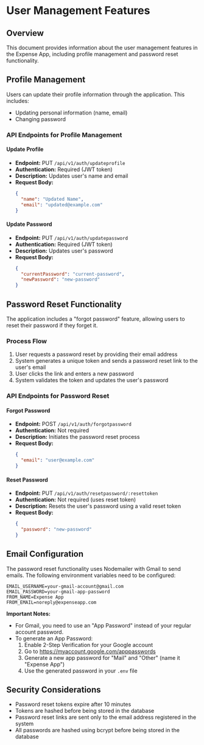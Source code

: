 # User Management Features

## Overview

This document provides information about the user management features in the Expense App, including profile management and password reset functionality.

## Profile Management

Users can update their profile information through the application. This includes:

- Updating personal information (name, email)
- Changing password

### API Endpoints for Profile Management

#### Update Profile

- **Endpoint:** PUT `/api/v1/auth/updateprofile`
- **Authentication:** Required (JWT token)
- **Description:** Updates user's name and email
- **Request Body:**
  ```json
  {
    "name": "Updated Name",
    "email": "updated@example.com"
  }
  ```

#### Update Password

- **Endpoint:** PUT `/api/v1/auth/updatepassword`
- **Authentication:** Required (JWT token)
- **Description:** Updates user's password
- **Request Body:**
  ```json
  {
    "currentPassword": "current-password",
    "newPassword": "new-password"
  }
  ```

## Password Reset Functionality

The application includes a "forgot password" feature, allowing users to reset their password if they forget it.

### Process Flow

1. User requests a password reset by providing their email address
2. System generates a unique token and sends a password reset link to the user's email
3. User clicks the link and enters a new password
4. System validates the token and updates the user's password

### API Endpoints for Password Reset

#### Forgot Password

- **Endpoint:** POST `/api/v1/auth/forgotpassword`
- **Authentication:** Not required
- **Description:** Initiates the password reset process
- **Request Body:**
  ```json
  {
    "email": "user@example.com"
  }
  ```

#### Reset Password

- **Endpoint:** PUT `/api/v1/auth/resetpassword/:resettoken`
- **Authentication:** Not required (uses reset token)
- **Description:** Resets the user's password using a valid reset token
- **Request Body:**
  ```json
  {
    "password": "new-password"
  }
  ```

## Email Configuration

The password reset functionality uses Nodemailer with Gmail to send emails. The following environment variables need to be configured:

```
EMAIL_USERNAME=your-gmail-account@gmail.com
EMAIL_PASSWORD=your-gmail-app-password
FROM_NAME=Expense App
FROM_EMAIL=noreply@expenseapp.com
```

**Important Notes:**

- For Gmail, you need to use an "App Password" instead of your regular account password.
- To generate an App Password:
  1. Enable 2-Step Verification for your Google account
  2. Go to https://myaccount.google.com/apppasswords
  3. Generate a new app password for "Mail" and "Other" (name it "Expense App")
  4. Use the generated password in your `.env` file

## Security Considerations

- Password reset tokens expire after 10 minutes
- Tokens are hashed before being stored in the database
- Password reset links are sent only to the email address registered in the system
- All passwords are hashed using bcrypt before being stored in the database
